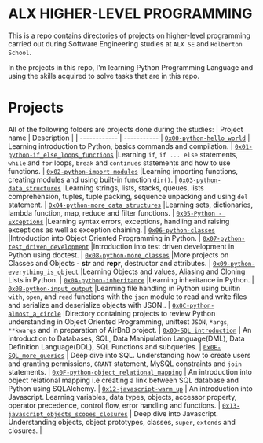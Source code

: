 # ALX HIGHER-LEVEL PROGRAMMING

This is a repo contains directories of projects on higher-level programming carried out during Software Engineering studies at ```ALX SE``` and ```Holberton School```.

In the projects in this repo, I'm learning Python Programming Language and using the skills acquired to solve tasks that are in this repo.

# Projects
All of the following folders are projects done during the studies:
| Project name | Description |
| ------------ | ----------- |
[`0x00-python-hello_world`](https://github.com/iankisali/alx-higher_level_programming/tree/master/0x00-python-hello_world) | Learning introduction to Python, basics commands and compilation. |
[`0x01-python-if_else_loops_functions`](https://github.com/iankisali/alx-higher_level_programming/tree/master/0x01-python-if_else_loops_functions) |Learning `if`, `if ... else` statements, `while` and `for` loops, `break` and `continues` statements and how to use functions.  |
[`0x02-python-import_modules`](https://github.com/iankisali/alx-higher_level_programming/tree/master/0x02-python-import_modules) |Learning importing functions, creating modules and using built-in function `dir()`.  |
[`0x03-python-data_structures`](https://github.com/iankisali/alx-higher_level_programming/tree/master/0x03-python-data_structures) |Learning strings, lists, stacks, queues, lists comprehension, tuples, tuple packing, sequence unpacking and using `del` statement.  |
[`0x04-python-more_data_structures`](https://github.com/iankisali/alx-higher_level_programming/tree/master/0x04-python-more_data_structures) |Learning sets, dictionaries, lambda function, map, reduce and filter functions.  |
[`0x05-Python - Exceptions`](https://github.com/iankisali/alx-higher_level_programming/tree/master/0x05-python-exceptions) |Learning syntax errors, exceptions, handling and raising exceptions as well as exception chaining.  |
[`0x06-python-classes`](https://github.com/iankisali/alx-higher_level_programming/tree/master/0x06-python-classes) |Introduction into Object Oriented Programming in Python.  |
[`0x07-python-test_driven_development`](https://github.com/iankisali/alx-higher_level_programming/tree/master/0x07-python-test_driven_development) |Introduction into test driven development in Python using doctest.  |
[`0x08-python-more_classes`](https://github.com/iankisali/alx-higher_level_programming/tree/master/0x08-python-more_classes) |More projects on Classes and Objects - __str__ and __repr__, destructor and attributes. |
[`0x09-python-everything_is_object`](https://github.com/iankisali/alx-higher_level_programming/tree/master/0x09-python-everything_is_object) |Learning Objects and values, Aliasing and Cloning Lists in Python. |
[`0x0A-python-inheritance`](https://github.com/iankisali/alx-higher_level_programming/tree/master/0x0A-python-inheritance) |Learning inheritance in Python. |
[`0x0B-python-input_output`](https://github.com/iankisali/alx-higher_level_programming/tree/master/0x0B-python-input_output) |Learning file handling in Python using builtin `with`, `open`, and `read` functions with the `json` module to read and write files and serialize and deserialize objects with JSON.. |
[`0x0C-python-almost_a_circle`](https://github.com/iankisali/alx-higher_level_programming/tree/master/0x0C-python-almost_a_circle) |Directory containing projects to review Python understanding in Object Oriented Programming, unittest `JSON`, `*args`, `**kwargs` and in preparation of AirBnB project. |
[`0x0D-SQL_introduction`](https://github.com/iankisali/alx-higher_level_programming/tree/master/0x0D-SQL_introduction) | An introduction to Databases, SQL, Data Manipulation Language(DML), Data Definition Language(DDL), SQL Functions and subqueries. |
[`0x0E-SQL_more_queries`](https://github.com/iankisali/alx-higher_level_programming/tree/master/0x0E-SQL_more_queries) | Deep dive into SQL. Understanding how to create users and granting permissions, `GRANT` statement, MySQL constraints and `join` statements. |
[`0x0F-python-object_relational_mapping`](https://github.com/iankisali/alx-higher_level_programming/tree/master/0x0F-python-object_relational_mapping) | An introduction into object relational mapping i.e creating a link between SQL database and Python using SQLAlchemy. |
[`0x12-javascript-warm_up`](https://github.com/iankisali/alx-higher_level_programming/tree/master/0x12-javascript-warm_up) | An introduction into Javascript. Learning variables, data types, objects, accessor property, operator precedence, control flow, error handling and functions. |
[`0x13-javascript_objects_scopes_closures`](https://github.com/iankisali/alx-higher_level_programming/tree/master/0x13-javascript_objects_scopes_closures) | Deep dive into Javascript. Understanding objects, object prototypes, classes, `super`, `extends` and closures. |

